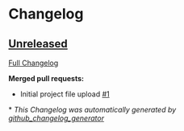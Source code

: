 # Changelog

## [Unreleased](https://github.com/RyanHendricks/sigma-vega/tree/HEAD)

[Full Changelog](https://github.com/RyanHendricks/sigma-vega/compare/d93dbbcf837149204a064d1aa504b89410adc703...HEAD)

**Merged pull requests:**

- Initial project file upload [\#1](https://github.com/RyanHendricks/sigma-vega/pull/1)



\* *This Changelog was automatically generated by [github_changelog_generator](https://github.com/github-changelog-generator/github-changelog-generator)*
